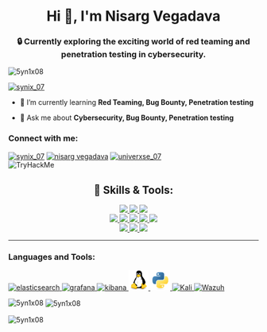 <h1 align="center">Hi 👋, I'm Nisarg Vegadava</h1>
<h3 align="center">🔒 Currently exploring the exciting world of red teaming and penetration testing in cybersecurity.</h3>

<p align="left"> <img src="https://komarev.com/ghpvc/?username=5yn1x08&label=Profile%20views&color=0e75b6&style=flat" alt="5yn1x08" /> </p>

<p align="left"> <a href="https://twitter.com/synix_07" target="blank"><img src="https://img.shields.io/twitter/follow/synix_07?logo=twitter&style=for-the-badge" alt="synix_07" /></a> </p>

- 🌱 I’m currently learning **Red Teaming, Bug Bounty, Penetration testing**

- 💬 Ask me about **Cybersecurity, Bug Bounty, Penetration testing**

<h3 align="left">Connect with me:</h3>
<p align="left">
<a href="https://twitter.com/synix_07" target="blank"><img align="center" src="https://raw.githubusercontent.com/rahuldkjain/github-profile-readme-generator/master/src/images/icons/Social/twitter.svg" alt="synix_07" height="30" width="40" /></a>
<a href="" target="blank"><img align="center" src="https://raw.githubusercontent.com/rahuldkjain/github-profile-readme-generator/master/src/images/icons/Social/linked-in-alt.svg" alt="nisarg vegadava" height="30" width="40" /></a>
<a href="" target="blank"><img align="center" src="https://raw.githubusercontent.com/rahuldkjain/github-profile-readme-generator/master/src/images/icons/Social/instagram.svg" alt="univerxse_07" height="30" width="40" /></a>
<br>
<a herf="https://tryhackme.com/p/0x5yn1x" target=""><img alig="center" src="https://tryhackme-badges.s3.amazonaws.com/0x5yn1x.png" alt="TryHackMe" /></a>
</p>

<h2 align="center"> 🔧 Skills & Tools: </h2>
<p align="center">


<a href="https://portswigger.net/burp">
    <img src="https://img.shields.io/badge/burp Suite-00599C?style=for-the-badge&logo=java&logoColor=white">
  </a>
  <a href="https://github.com/maurosoria/dirsearch">
    <img src="https://img.shields.io/badge/Dirsearch-1572B6?style=for-the-badge&logo=python&logoColor=white">
  </a>
  <a href="https://www.javascript.com/">
    <img src="https://img.shields.io/badge/Subfinder-httpx-323330?style=for-the-badge&logo=go&logoColor=F7DF1E">
  </a>
  <br>
  <a href="https://github.com/projectdiscovery/nuclei">
    <img src="https://img.shields.io/badge/Naabu-nuclei-339933?style=for-the-badge&logo=go&logoColor=white">
  </a>
  <a href="https://github.com/tomnomnom/">
    <img src="https://img.shields.io/badge/Assetfinder-Amass-000000?style=for-the-badge&logo=go&logoColor=white">
  </a>
  <a href="https://code.visualstudio.com/">
    <img src="https://img.shields.io/badge/VS%20Code-007ACC?&style=for-the-badge&logo=visual-studio-code&logoColor=white">
  </a>
  <a href="https://www.google.com/intl/en_in/chrome/">
    <img src="https://img.shields.io/badge/google%20chrome-4285F4?&style=for-the-badge&logo=google%20chrome&logoColor=white">
  </a>
  <a href="https://git-scm.com/">
    <img src="https://img.shields.io/badge/github-F05032?&style=for-the-badge&logo=github&logoColor=white">
  </a>
  <br>
  <a href="https://www.metasploit.com/">
    <img src="https://img.shields.io/badge/Metasploit-61DAFB?&style=for-the-badge&logo=Meta&logoColor=121212">
  </a>
  <a href="https://expressjs.com/">
    <img src="https://img.shields.io/badge/MacOS-000000?&style=for-the-badge&logo=Apple&logoColor=white">
  </a>
  <a href="https://portswigger.net/burp">
    <img src="https://img.shields.io/badge/Wazuh-00599C?style=for-the-badge&logo=go&logoColor=white">
  </a>
</p>


---

<h3 align="left">Languages and Tools:</h3>
<p align="left"> <a href="https://www.elastic.co" target="_blank" rel="noreferrer"> <img src="https://www.vectorlogo.zone/logos/elastic/elastic-icon.svg" alt="elasticsearch" width="40" height="40"/> </a> <a href="https://grafana.com" target="_blank" rel="noreferrer"> <img src="https://www.vectorlogo.zone/logos/grafana/grafana-icon.svg" alt="grafana" width="40" height="40"/> </a> <a href="https://www.elastic.co/kibana" target="_blank" rel="noreferrer"> <img src="https://www.vectorlogo.zone/logos/elasticco_kibana/elasticco_kibana-icon.svg" alt="kibana" width="40" height="40"/> </a> <a href="https://www.linux.org/" target="_blank" rel="noreferrer"> <img src="https://raw.githubusercontent.com/devicons/devicon/master/icons/linux/linux-original.svg" alt="linux" width="40" height="40"/> </a> <a href="https://www.python.org" target="_blank" rel="noreferrer"> <img src="https://raw.githubusercontent.com/devicons/devicon/master/icons/python/python-original.svg" alt="python" width="40" height="40"/> <img src="https://github.com/get-icon/geticon/blob/master/icons/kali-logo.svg" alt="Kali" width="40" height="40"> <img src="https://www.axonius.com/hubfs/Adapter%20Logos/wazuh_adapter.png" alt="Wazuh" width="80" height="40"/></a> </p>

<p><img align="left" src="https://github-readme-stats.vercel.app/api/top-langs?username=5yn1x08&show_icons=true&locale=en&layout=compact" alt="5yn1x08" /></p>

<p>&nbsp;<img align="center" src="https://github-readme-stats.vercel.app/api?username=5yn1x08&show_icons=true&locale=en" alt="5yn1x08" /></p>

<p><img align="center" src="https://github-readme-streak-stats.herokuapp.com/?user=5yn1x08&" alt="5yn1x08" /></p>
